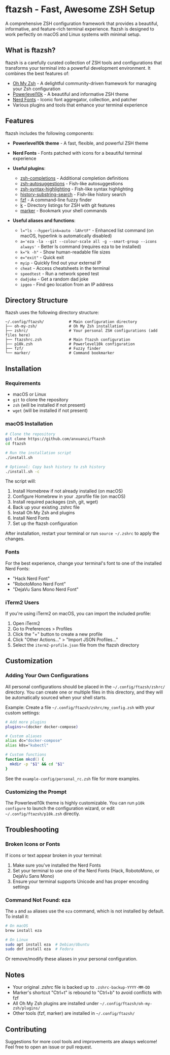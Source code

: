 # ftazsh - Fast, Awesome ZSH Setup

A comprehensive ZSH configuration framework that provides a beautiful, informative, and feature-rich terminal experience. ftazsh is designed to work perfectly on macOS and Linux systems with minimal setup.

## What is ftazsh?

ftazsh is a carefully curated collection of ZSH tools and configurations that transforms your terminal into a powerful development environment. It combines the best features of:

* [Oh My Zsh](https://github.com/ohmyzsh/ohmyzsh) - A delightful community-driven framework for managing your Zsh configuration
* [Powerlevel10k](https://github.com/romkatv/powerlevel10k) - A beautiful and informative ZSH theme
* [Nerd Fonts](https://github.com/ryanoasis/nerd-fonts) - Iconic font aggregator, collection, and patcher
* Various plugins and tools that enhance your terminal experience

## Features

ftazsh includes the following components:

* **Powerlevel10k theme** - A fast, flexible, and powerful ZSH theme
* **Nerd Fonts** - Fonts patched with icons for a beautiful terminal experience
* **Useful plugins**:
  * [zsh-completions](https://github.com/zsh-users/zsh-completions) - Additional completion definitions
  * [zsh-autosuggestions](https://github.com/zsh-users/zsh-autosuggestions) - Fish-like autosuggestions
  * [zsh-syntax-highlighting](https://github.com/zsh-users/zsh-syntax-highlighting) - Fish-like syntax highlighting
  * [history-substring-search](https://github.com/zsh-users/zsh-history-substring-search) - Fish-like history search
  * [fzf](https://github.com/junegunn/fzf) - A command-line fuzzy finder
  * [k](https://github.com/supercrabtree/k) - Directory listings for ZSH with git features
  * [marker](https://github.com/pindexis/marker) - Bookmark your shell commands

* **Useful aliases and functions**:
  * `l="ls --hyperlink=auto -lAhrtF"` - Enhanced list command (on macOS, hyperlink is automatically disabled)
  * `a='eza -la --git --colour-scale all -g --smart-group --icons always'` - Better ls command (requires eza to be installed)
  * `k="k -h"` - Show human-readable file sizes
  * `e="exit"` - Quick exit
  * `myip` - Quickly find out your external IP
  * `cheat` - Access cheatsheets in the terminal
  * `speedtest` - Run a network speed test
  * `dadjoke` - Get a random dad joke
  * `ipgeo` - Find geo location from an IP address

## Directory Structure

ftazsh uses the following directory structure:

```
~/.config/ftazsh/           # Main configuration directory
├── oh-my-zsh/              # Oh My Zsh installation
├── zshrc/                  # Your personal ZSH configurations (add files here)
├── ftazshrc.zsh            # Main ftazsh configuration
├── p10k.zsh                # Powerlevel10k configuration
├── fzf/                    # Fuzzy finder
└── marker/                 # Command bookmarker
```

## Installation

### Requirements

* macOS or Linux
* `git` to clone the repository
* `zsh` (will be installed if not present)
* `wget` (will be installed if not present)

### macOS Installation

```bash
# Clone the repository
git clone https://github.com/anxuanzi/ftazsh
cd ftazsh

# Run the installation script
./install.sh

# Optional: Copy bash history to zsh history
./install.sh -c
```

The script will:
1. Install Homebrew if not already installed (on macOS)
2. Configure Homebrew in your .zprofile file (on macOS)
3. Install required packages (zsh, git, wget)
4. Back up your existing .zshrc file
5. Install Oh My Zsh and plugins
6. Install Nerd Fonts
7. Set up the ftazsh configuration

After installation, restart your terminal or run `source ~/.zshrc` to apply the changes.

### Fonts

For the best experience, change your terminal's font to one of the installed Nerd Fonts:
* "Hack Nerd Font"
* "RobotoMono Nerd Font"
* "DejaVu Sans Mono Nerd Font"

### iTerm2 Users

If you're using iTerm2 on macOS, you can import the included profile:
1. Open iTerm2
2. Go to Preferences > Profiles
3. Click the "+" button to create a new profile
4. Click "Other Actions..." > "Import JSON Profiles..."
5. Select the `iterm2-profile.json` file from the ftazsh directory

## Customization

### Adding Your Own Configurations

All personal configurations should be placed in the `~/.config/ftazsh/zshrc/` directory. You can create one or multiple files in this directory, and they will be automatically sourced when your shell starts.

Example: Create a file `~/.config/ftazsh/zshrc/my_config.zsh` with your custom settings:

```zsh
# Add more plugins
plugins+=(docker docker-compose)

# Custom aliases
alias dc="docker-compose"
alias k8s="kubectl"

# Custom functions
function mkcd() {
  mkdir -p "$1" && cd "$1"
}
```

See the `example-config/personal_rc.zsh` file for more examples.

### Customizing the Prompt

The Powerlevel10k theme is highly customizable. You can run `p10k configure` to launch the configuration wizard, or edit `~/.config/ftazsh/p10k.zsh` directly.

## Troubleshooting

### Broken Icons or Fonts

If icons or text appear broken in your terminal:
1. Make sure you've installed the Nerd Fonts
2. Set your terminal to use one of the Nerd Fonts (Hack, RobotoMono, or DejaVu Sans Mono)
3. Ensure your terminal supports Unicode and has proper encoding settings

### Command Not Found: eza

The `a` and `aa` aliases use the `eza` command, which is not installed by default. To install it:

```bash
# On macOS
brew install eza

# On Linux
sudo apt install eza  # Debian/Ubuntu
sudo dnf install eza  # Fedora
```

Or remove/modify these aliases in your personal configuration.

## Notes

* Your original .zshrc file is backed up to `.zshrc-backup-YYYY-MM-DD`
* Marker's shortcut "Ctrl+t" is rebound to "Ctrl+b" to avoid conflicts with fzf
* All Oh My Zsh plugins are installed under `~/.config/ftazsh/oh-my-zsh/plugins/`
* Other tools (fzf, marker) are installed in `~/.config/ftazsh/`

## Contributing

Suggestions for more cool tools and improvements are always welcome! Feel free to open an issue or pull request.
